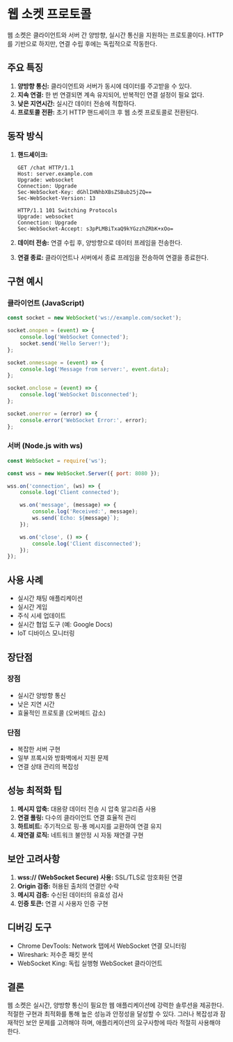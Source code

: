 # 웹 소켓 프로토콜

웹 소켓은 클라이언트와 서버 간 양방향, 실시간 통신을 지원하는 프로토콜이다. HTTP를 기반으로 하지만, 연결 수립 후에는 독립적으로 작동한다.

## 주요 특징

1. **양방향 통신:** 클라이언트와 서버가 동시에 데이터를 주고받을 수 있다.
2. **지속 연결:** 한 번 연결되면 계속 유지되어, 반복적인 연결 설정이 필요 없다.
3. **낮은 지연시간:** 실시간 데이터 전송에 적합하다.
4. **프로토콜 전환:** 초기 HTTP 핸드셰이크 후 웹 소켓 프로토콜로 전환된다.

## 동작 방식

1. **핸드셰이크:**

   ```http
   GET /chat HTTP/1.1
   Host: server.example.com
   Upgrade: websocket
   Connection: Upgrade
   Sec-WebSocket-Key: dGhlIHNhbXBsZSBub25jZQ==
   Sec-WebSocket-Version: 13

   HTTP/1.1 101 Switching Protocols
   Upgrade: websocket
   Connection: Upgrade
   Sec-WebSocket-Accept: s3pPLMBiTxaQ9kYGzzhZRbK+xOo=
   ```

2. **데이터 전송:** 연결 수립 후, 양방향으로 데이터 프레임을 전송한다.

3. **연결 종료:** 클라이언트나 서버에서 종료 프레임을 전송하여 연결을 종료한다.

## 구현 예시

### 클라이언트 (JavaScript)

```javascript
const socket = new WebSocket('ws://example.com/socket');

socket.onopen = (event) => {
    console.log('WebSocket Connected');
    socket.send('Hello Server!');
};

socket.onmessage = (event) => {
    console.log('Message from server:', event.data);
};

socket.onclose = (event) => {
    console.log('WebSocket Disconnected');
};

socket.onerror = (error) => {
    console.error('WebSocket Error:', error);
};
```

### 서버 (Node.js with ws)

```javascript
const WebSocket = require('ws');

const wss = new WebSocket.Server({ port: 8080 });

wss.on('connection', (ws) => {
    console.log('Client connected');

    ws.on('message', (message) => {
        console.log('Received:', message);
        ws.send(`Echo: ${message}`);
    });

    ws.on('close', () => {
        console.log('Client disconnected');
    });
});
```

## 사용 사례

- 실시간 채팅 애플리케이션
- 실시간 게임
- 주식 시세 업데이트
- 실시간 협업 도구 (예: Google Docs)
- IoT 디바이스 모니터링

## 장단점

### 장점

- 실시간 양방향 통신
- 낮은 지연 시간
- 효율적인 프로토콜 (오버헤드 감소)

### 단점

- 복잡한 서버 구현
- 일부 프록시와 방화벽에서 지원 문제
- 연결 상태 관리의 복잡성

## 성능 최적화 팁

1. **메시지 압축:** 대용량 데이터 전송 시 압축 알고리즘 사용
2. **연결 풀링:** 다수의 클라이언트 연결 효율적 관리
3. **하트비트:** 주기적으로 핑-퐁 메시지를 교환하여 연결 유지
4. **재연결 로직:** 네트워크 불안정 시 자동 재연결 구현

## 보안 고려사항

1. **wss:// (WebSocket Secure) 사용:** SSL/TLS로 암호화된 연결
2. **Origin 검증:** 허용된 출처의 연결만 수락
3. **메시지 검증:** 수신된 데이터의 유효성 검사
4. **인증 토큰:** 연결 시 사용자 인증 구현

## 디버깅 도구

- Chrome DevTools: Network 탭에서 WebSocket 연결 모니터링
- Wireshark: 저수준 패킷 분석
- WebSocket King: 독립 실행형 WebSocket 클라이언트

## 결론

웹 소켓은 실시간, 양방향 통신이 필요한 웹 애플리케이션에 강력한 솔루션을 제공한다. 적절한 구현과 최적화를 통해 높은 성능과 안정성을 달성할 수 있다. 그러나 복잡성과 잠재적인 보안 문제를 고려해야 하며, 애플리케이션의 요구사항에 따라 적절히 사용해야 한다.
